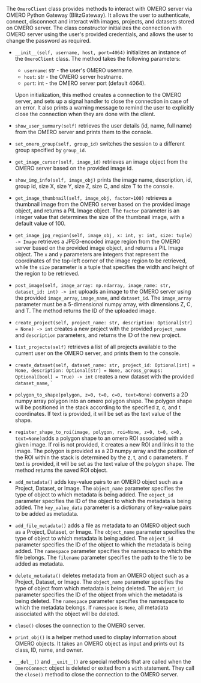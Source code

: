 The `OmeroClient` class provides methods to interact with OMERO server via OMERO Python Gateway (BlitzGateway). It allows the user to authenticate, connect, disconnect and interact with images, projects, and datasets stored on OMERO server. The class constructor initializes the connection with OMERO server using the user's provided credentials, and allows the user to change the password as required.

- `__init__(self, username, host, port=4064)` initializes an instance of the `OmeroClient` class. The method takes the following parameters:
  
  - `username`: str - the user's OMERO username.
  - `host`: str - the OMERO server hostname.
  - `port`: int - the OMERO server port (default 4064).
  
  Upon initialization, this method creates a connection to the OMERO server, and sets up a signal handler to close the connection in case of an error. It also prints a warning message to remind the user to explicitly close the connection when they are done with the client.

- `show_user_summary(self)` retrieves the user details (id, name, full name) from the OMERO server and prints them to the console.

- `set_omero_group(self, group_id)` switches the session to a different group specified by `group_id`.

- `get_image_cursor(self, image_id)` retrieves an image object from the OMERO server based on the provided image id.

- `show_img_info(self, image_obj)` prints the image name, description, id, group id, size X, size Y, size Z, size C, and size T to the console.

- `get_image_thumbnail(self, image_obj, factor=100)` retrieves a thumbnail image from the OMERO server based on the provided image object, and returns a PIL Image object. The `factor` parameter is an integer value that determines the size of the thumbnail image, with a default value of 100.

- `get_image_jpg_region(self, image_obj, x: int, y: int, size: tuple) -> Image` retrieves a JPEG-encoded image region from the OMERO server based on the provided image object, and returns a PIL Image object. The `x` and `y` parameters are integers that represent the coordinates of the top-left corner of the image region to be retrieved, while the `size` parameter is a tuple that specifies the width and height of the region to be retrieved.

- `post_image(self, image_array: np.ndarray, image_name: str, dataset_id: int) -> int` uploads an image to the OMERO server using the provided `image_array`, `image_name`, and `dataset_id`. The `image_array` parameter must be a 5-dimensional numpy array, with dimensions Z, C, and T. The method returns the ID of the uploaded image.

- `create_project(self, project_name: str, description: Optional[str] = None) -> int` creates a new project with the provided `project_name` and `description` parameters, and returns the ID of the new project.

- `list_projects(self)` retrieves a list of all projects available to the current user on the OMERO server, and prints them to the console.

- `create_dataset(self, dataset_name: str, project_id: Optional[int] = None, description: Optional[str] = None, across_groups: Optional[bool] = True) -> int` creates a new dataset with the provided `dataset_name`, `

- `polygon_to_shape(polygon, z=0, t=0, c=0, text=None)` converts a 2D numpy array polygon into an omero polygon shape. The polygon shape will be positioned in the stack according to the specified z, c, and t coordinates. If text is provided, it will be set as the text value of the shape.

- `register_shape_to_roi(image, polygon, roi=None, z=0, t=0, c=0, text=None)`adds a polygon shape to an omero ROI associated with a given image. If roi is not provided, it creates a new ROI and links it to the image. The polygon is provided as a 2D numpy array and the position of the ROI within the stack is determined by the z, t, and c parameters. If text is provided, it will be set as the text value of the polygon shape. The method returns the saved ROI object.

- `add_metadata()` adds key-value pairs to an OMERO object such as a Project, Dataset, or Image. The `object_name` parameter specifies the type of object to which metadata is being added. The `object_id` parameter specifies the ID of the object to which the metadata is being added. The `key_value_data` parameter is a dictionary of key-value pairs to be added as metadata. 

- `add_file_metadata()` adds a file as metadata to an OMERO object such as a Project, Dataset, or Image. The `object_name` parameter specifies the type of object to which metadata is being added. The `object_id` parameter specifies the ID of the object to which the metadata is being added. The `namespace` parameter specifies the namespace to which the file belongs. The `filename` parameter specifies the path to the file to be added as metadata. 

- `delete_metadata()` deletes metadata from an OMERO object such as a Project, Dataset, or Image. The `object_name` parameter specifies the type of object from which metadata is being deleted. The `object_id` parameter specifies the ID of the object from which the metadata is being deleted. The `namespace` parameter specifies the namespace to which the metadata belongs. If `namespace` is `None`, all metadata associated with the object will be deleted. 

- `close()` closes the connection to the OMERO server. 

- `print_obj()` is a helper method used to display information about OMERO objects. It takes an OMERO object as input and prints out its class, ID, name, and owner.

- `__del__()` and `__exit__()` are special methods that are called when the `OmeroConnect` object is deleted or exited from a `with` statement. They call the `close()` method to close the connection to the OMERO server.